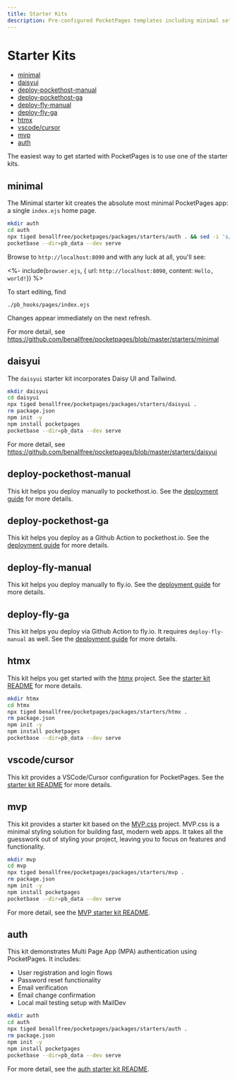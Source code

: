 ```yaml
---
title: Starter Kits
description: Pre-configured PocketPages templates including minimal setup, DaisyUI integration, and deployment configurations for PocketHost and Fly.io. Each template provides specific tooling and configurations for different use cases and deployment targets.
---
```


# Starter Kits

<!-- TOC depthfrom:2 -->

- [minimal](#minimal)
- [daisyui](#daisyui)
- [deploy-pockethost-manual](#deploy-pockethost-manual)
- [deploy-pockethost-ga](#deploy-pockethost-ga)
- [deploy-fly-manual](#deploy-fly-manual)
- [deploy-fly-ga](#deploy-fly-ga)
- [htmx](#htmx)
- [vscode/cursor](#vscodecursor)
- [mvp](#mvp)
- [auth](#auth)

<!-- /TOC -->

The easiest way to get started with PocketPages is to use one of the starter kits.

## minimal

The Minimal starter kit creates the absolute most minimal PocketPages app: a single `index.ejs` home page.

```bash
mkdir auth
cd auth
npx tiged benallfree/pocketpages/packages/starters/auth . && sed -i 's/"workspace://g' package.json
pocketbase --dir=pb_data --dev serve
```

Browse to `http://localhost:8090` and with any luck at all, you'll see:

<%- include(`browser.ejs`, { url: `http://localhost:8090`, content: `Hello, world!`}) %>

To start editing, find

```
./pb_hooks/pages/index.ejs
```

Changes appear immediately on the next refresh.

For more detail, see https://github.com/benallfree/pocketpages/blob/master/starters/minimal

## daisyui

The `daisyui` starter kit incorporates Daisy UI and Tailwind.

```bash
mkdir daisyui
cd daisyui
npx tiged benallfree/pocketpages/packages/starters/daisyui .
rm package.json
npm init -y
npm install pocketpages
pocketbase --dir=pb_data --dev serve
```

For more detail, see https://github.com/benallfree/pocketpages/blob/master/starters/daisyui

## deploy-pockethost-manual

This kit helps you deploy manually to pockethost.io. See the [deployment guide](/docs/deploying) for more details.

## deploy-pockethost-ga

This kit helps you deploy as a Github Action to pockethost.io. See the [deployment guide](/docs/deploying) for more details.

## deploy-fly-manual

This kit helps you deploy manually to fly.io. See the [deployment guide](/docs/deploying) for more details.

## deploy-fly-ga

This kit helps you deploy via Github Action to fly.io. It requires `deploy-fly-manual` as well. See the [deployment guide](/docs/deploying) for more details.

## htmx

This kit helps you get started with the [htmx](https://htmx.org/) project. See the [starter kit README](https://github.com/benallfree/pocketpages/blob/master/starters/htmx/README.md) for more details.

```bash
mkdir htmx
cd htmx
npx tiged benallfree/pocketpages/packages/starters/htmx .
rm package.json
npm init -y
npm install pocketpages
pocketbase --dir=pb_data --dev serve
```

## vscode/cursor

This kit provides a VSCode/Cursor configuration for PocketPages. See the [starter kit README](https://github.com/benallfree/pocketpages/blob/master/starters/vscode/README.md) for more details.

## mvp

This kit provides a starter kit based on the [MVP.css](https://andybrewer.github.io/mvp/) project. MVP.css is a minimal styling solution for building fast, modern web apps. It takes all the guesswork out of styling your project, leaving you to focus on features and functionality.

```bash
mkdir mvp
cd mvp
npx tiged benallfree/pocketpages/packages/starters/mvp .
rm package.json
npm init -y
npm install pocketpages
pocketbase --dir=pb_data --dev serve
```

For more detail, see the [MVP starter kit README](https://github.com/benallfree/pocketpages/blob/master/starters/mvp/README.md).

## auth

This kit demonstrates Multi Page App (MPA) authentication using PocketPages. It includes:

- User registration and login flows
- Password reset functionality
- Email verification
- Email change confirmation
- Local mail testing setup with MailDev

```bash
mkdir auth
cd auth
npx tiged benallfree/pocketpages/packages/starters/auth .
rm package.json
npm init -y
npm install pocketpages
pocketbase --dir=pb_data --dev serve
```

For more detail, see the [auth starter kit README](https://github.com/benallfree/pocketpages/blob/master/starters/auth/README.md).
